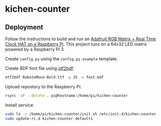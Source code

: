 # kichen-counter

## Deployment

Follow the instructions to build and run an [Adafruit RGB Matrix + Real Time Clock HAT on a Raspberry Pi](https://learn.adafruit.com/adafruit-rgb-matrix-plus-real-time-clock-hat-for-raspberry-pi/overview). This project tuns on a 64x32 LED matrix powered by a Raspberry Pi 3.

Create `config.py` using the `config.py.example` template.

Create BDF font file using [otf2bdf](https://www.math.nmsu.edu/%7Emleisher/Software/otf2bdf/):

```bash
otf2bdf RobotoMono-Bold.ttf -p 25 -o font.bdf
```

Upload repostory to the Raspberry Pi:

```bash
rsync -aP --delete . pi@hostname:/home/pi/kichen-counter
```

Install service:

```bash
sudo ln -s /home/pi/kichen-counter/init.sh /etc/init.d/kichen-counter
sudo update-rc.d kichen-counter defaults
```
